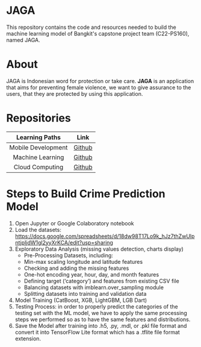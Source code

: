 # JAGA
This repository contains the code and resources needed to build the machine learning model of Bangkit's capstone project team (C22-PS160), named JAGA.

# About
JAGA is Indonesian word for protection or take care.
**JAGA** is an application that aims for preventing female violence, we want to give assurance to the users, that they are protected by using this application.

# Repositories

|   Learning Paths   |                                Link                    |
| :----------------: | :----------------------------------------------------: |
| Mobile Development | [Github](https://github.com/RizaniHusyairi/JAGA)       |
|  Machine Learning  |  [Github](https://github.com/fnnysalsabilaa/JAGA)      |
|   Cloud Computing  |   [Github](https://github.com/indiramaretta/JAGA-API)  |

# Steps to Build Crime Prediction Model
1. Open Jupyter or Google Colaboratory notebook
2. Load the datasets: 
https://docs.google.com/spreadsheets/d/18dw98T17Lo9k_hJz7thZwUlpntjpIjdW1gl2yyXrKCA/edit?usp=sharing 
3. Exploratory Data Analysis (missing values detection, charts display)
   - Pre-Processing Datasets, including:
   - Min-max scaling longitude and latitude features
   - Checking and adding the missing features 
   - One-hot encoding year, hour, day, and month features 
   - Defining target (‘category’) and features from existing CSV file
   - Balancing datasets with imblearn.over_sampling module
   - Splitting datasets into training and validation data
4. Model Training (CatBoost, XGB, LightGBM, LGB Dart)
5. Testing Process: in order to properly predict the categories of the testing set with the ML model, we have to apply the same processing steps we performed so as to have the same features and distributions.
6. Save the Model after training into .h5, .py, .mdl, or .pkl file format and convert it into TensorFlow Lite format which has a .tflite file format extension.
